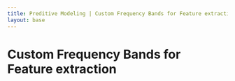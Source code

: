 ```yaml
---
title: Preditive Modeling | Custom Frequency Bands for Feature extraction
layout: base
---
```


# Custom Frequency Bands for Feature extraction
